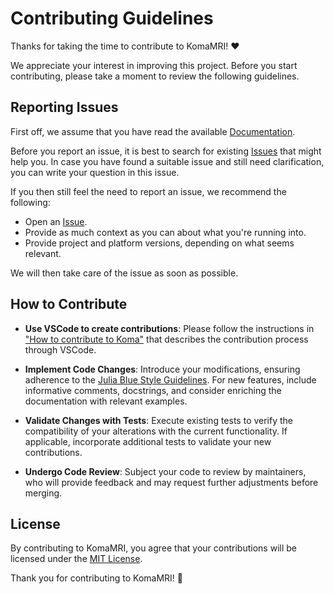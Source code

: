 # Contributing Guidelines

Thanks for taking the time to contribute to KomaMRI! ❤️

We appreciate your interest in improving this project. Before you start contributing, please take a moment to review the following guidelines.


## Reporting Issues

First off, we assume that you have read the available [Documentation](https://cncastillo.github.io/KomaMRI.jl).

Before you report an issue, it is best to search for existing [Issues](https://github.com/cncastillo/KomaMRI.jl/issues) that might help you. In case you have found a suitable issue and still need clarification, you can write your question in this issue.

If you then still feel the need to report an issue, we recommend the following:

- Open an [Issue](https://github.com/cncastillo/KomaMRI.jl/issues/new).
- Provide as much context as you can about what you're running into.
- Provide project and platform versions, depending on what seems relevant.

We will then take care of the issue as soon as possible.


## How to Contribute

- **Use VSCode to create contributions**: Please follow the instructions in ["How to contribute to Koma"](docs/src/how-to/5-contribute-to-koma.md) that describes the contribution process through VSCode.

- **Implement Code Changes**: Introduce your modifications, ensuring adherence to the [Julia Blue Style Guidelines](https://github.com/invenia/BlueStyle). For new features, include informative comments, docstrings, and consider enriching the documentation with relevant examples.

- **Validate Changes with Tests**: Execute existing tests to verify the compatibility of your alterations with the current functionality. If applicable, incorporate additional tests to validate your new contributions.

- **Undergo Code Review**: Subject your code to review by maintainers, who will provide feedback and may request further adjustments before merging.


## License

By contributing to KomaMRI, you agree that your contributions will be licensed under the [MIT License](https://github.com/cncastillo/KomaMRI.jl/blob/master/LICENSE).

Thank you for contributing to KomaMRI! 🌟
